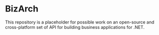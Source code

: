 # BizArch

This repository is a placeholder for possible work on an open-source and cross-platform set of API for building business applications for .NET. 
